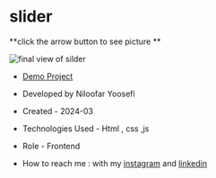 # slider
**click the arrow button to see picture **

![final view of silder](https://github.com/niloufar-yousefi/slider/assets/156951582/8f698556-bd83-433a-a10b-619389365e1d)

- [Demo Project](https://niloufar-yousefi.github.io/slider/)

- Developed by Niloofar Yoosefi

- Created - 2024-03

- Technologies Used - Html , css ,js


- Role - Frontend

- How to reach me : with my [instagram](https://github.com/niloufar-yousefi) and [linkedin](https://www.linkedin.com/in/niloofar-yoosefikhorram-242742143/)
